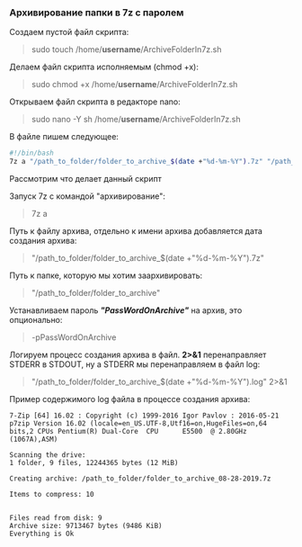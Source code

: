 ### Архивирование папки в 7z с паролем

Создаем пустой файл скрипта:
>sudo touch /home/**username**/ArchiveFolderIn7z.sh

Делаем файл скрипта исполняемым (chmod +x):
>sudo chmod +x /home/**username**/ArchiveFolderIn7z.sh

Открываем файл скрипта в редакторе nano:
>sudo nano -Y sh /home/**username**/ArchiveFolderIn7z.sh

В файле пишем следующее:
```sh
#!/bin/bash
7z a "/path_to_folder/folder_to_archive_$(date +"%d-%m-%Y").7z" "/path_to_folder/folder_to_archive" -pPassWordOnArchive >> "/path_to_folder/folder_to_archive_$(date +"%d-%m-%Y").log" 2>&1
```

Рассмотрим что делает данный скрипт

Запуск 7z с командой "архивирование":
>7z a

Путь к файлу архива, отдельно к имени архива добавляется дата создания архива:
>"/path_to_folder/folder_to_archive_$(date +"%d-%m-%Y").7z"

Путь к папке, которую мы хотим заархивировать:
>"/path_to_folder/folder_to_archive"

Устанавливаем пароль ***"PassWordOnArchive"*** на архив, это опционально:
>-pPassWordOnArchive

Логируем процесс создания архива в файл. **2>&1** перенаправляет STDERR в STDOUT,  ну а STDERR мы перенаправляем в файл log:
>"/path_to_folder/folder_to_archive_$(date +"%d-%m-%Y").log" 2>&1

Пример содержимого log файла в процессе создания архива:

```
7-Zip [64] 16.02 : Copyright (c) 1999-2016 Igor Pavlov : 2016-05-21
p7zip Version 16.02 (locale=en_US.UTF-8,Utf16=on,HugeFiles=on,64 bits,2 CPUs Pentium(R) Dual-Core  CPU      E5500  @ 2.80GHz (1067A),ASM)

Scanning the drive:
1 folder, 9 files, 12244365 bytes (12 MiB)

Creating archive: /path_to_folder/folder_to_archive_08-28-2019.7z

Items to compress: 10


Files read from disk: 9
Archive size: 9713467 bytes (9486 KiB)
Everything is Ok
```